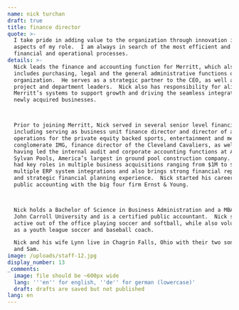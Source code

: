 ```yaml
---
name: nick turchan
draft: true
title: finance director
quote: >-
  I take pride in adding value to the organization through innovation in all
  aspects of my role.  I am always in search of the most efficient and effective
  financial and operational processes.
details: >-
  Nick leads the finance and accounting function for Merritt, which also
  includes purchasing, legal and the general administrative functions of the
  organization.  He serves as a strategic partner to the CEO, as well as other
  project and department leaders.  Nick also has responsibility for aligning
  Merritt’s systems to support growth and driving the seamless integration of
  newly acquired businesses.



  Prior to joining Merritt, Nick served in several senior level financial roles,
  including serving as business unit finance director and director of accounting
  operations for the private equity backed sports, entertainment and media
  conglomerate IMG, finance director of the Cleveland Cavaliers, as well as
  having led the internal audit and corporate accounting functions at Anthony &
  Sylvan Pools, America’s largest in ground pool construction company.  Nick has
  had key roles in multiple business acquisitions ranging from $1M to $110M,
  multiple ERP system integrations and also brings strong financial reporting
  and strategic financial planning experience.  Nick started his career in
  public accounting with the big four firm Ernst & Young.



  Nick holds a Bachelor of Science in Business Administration and a MBA from
  John Carroll University and is a certified public accountant.  Nick stays
  active out of the office playing soccer and softball, while also volunteering
  as a youth league soccer and baseball coach.

  Nick and his wife Lynn live in Chagrin Falls, Ohio with their two sons, Nicky
  and Sam.
image: /uploads/staff-12.jpg
display_number: 13
_comments:
  image: file should be ~600px wide
  lang: '''en'' for english, ''de'' for german (lowercase)'
  draft: drafts are saved but not published
lang: en
---
```



